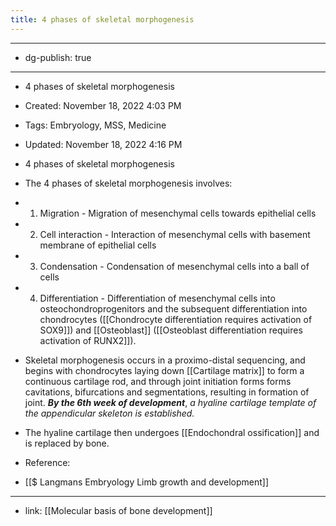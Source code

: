 ```yaml
---
title: 4 phases of skeletal morphogenesis
---
```


- --

- dg-publish: true

- --

- 4 phases of skeletal morphogenesis

- Created: November 18, 2022 4:03 PM

- Tags: Embryology, MSS, Medicine

- Updated: November 18, 2022 4:16 PM

- 4 phases of skeletal morphogenesis

- The 4 phases of skeletal morphogenesis involves:

- 1. Migration - Migration of mesenchymal cells towards epithelial cells

- 2. Cell interaction - Interaction of mesenchymal cells with basement membrane of epithelial cells

- 3. Condensation - Condensation of mesenchymal cells into a ball of cells

- 4. Differentiation - Differentiation of mesenchymal cells into osteochondroprogenitors and the subsequent differentiation into chondrocytes ([[Chondrocyte differentiation requires activation of SOX9]]) and [[Osteoblast]] ([[Osteoblast differentiation requires activation of RUNX2]]).

- Skeletal morphogenesis occurs in a proximo-distal sequencing, and begins with chondrocytes laying down [[Cartilage matrix]] to form a continuous cartilage rod, and through joint initiation forms forms cavitations, bifurcations and segmentations, resulting in formation of joint. *******************By the 6th week of development*******************, *a hyaline cartilage template of the appendicular skeleton is established.*

- The hyaline cartilage then undergoes [[Endochondral ossification]] and is replaced by bone.

- Reference:

- [[$ Langmans Embryology  Limb growth and development]]

- --

- link: [[Molecular basis of bone development]]
